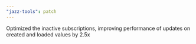 ```yaml
---
"jazz-tools": patch
---
```


Optimized the inactive subscriptions, improving performance of updates on created and loaded values by 2.5x
